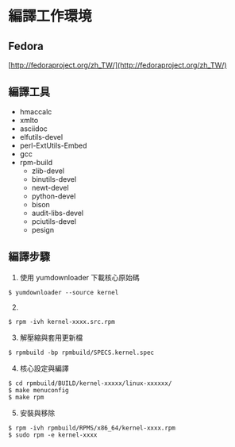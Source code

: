 # 編譯工作環境

## Fedora

[http://fedoraproject.org/zh_TW/](http://fedoraproject.org/zh_TW/)

## 編譯工具

- hmaccalc
- xmlto
- asciidoc
- elfutils-devel
- perl-ExtUtils-Embed
- gcc
- rpm-build
    - zlib-devel
    - binutils-devel
    - newt-devel
    - python-devel
    - bison
    - audit-libs-devel
    - pciutils-devel
    - pesign
    
## 編譯步驟

1. 使用 yumdownloader 下載核心原始碼
```
$ yumdownloader --source kernel
```

2. 
```
$ rpm -ivh kernel-xxxx.src.rpm
```

3. 解壓縮與套用更新檔
```
$ rpmbuild -bp rpmbuild/SPECS.kernel.spec
```

4. 核心設定與編譯
```
$ cd rpmbuild/BUILD/kernel-xxxxx/linux-xxxxxx/
$ make menuconfig
$ make rpm
```

5. 安裝與移除
```
$ rpm -ivh rpmbuild/RPMS/x86_64/kernel-xxxx.rpm 
$ sudo rpm -e kernel-xxxx
```


